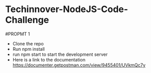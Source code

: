 # Techinnover-NodeJS-Code-Challenge
#PROPMT 1
- Clone the repo 
- Run npm install
- run npm start to start the development server 
- Here is a link to the documentation https://documenter.getpostman.com/view/9455401/UVkmQc7y